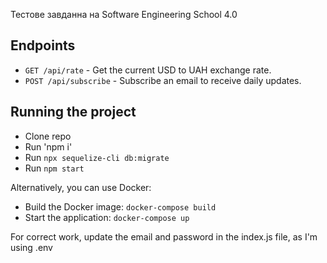 Тестове завданна на Software Engineering School 4.0

## Endpoints
- `GET /api/rate` - Get the current USD to UAH exchange rate.
- `POST /api/subscribe` - Subscribe an email to receive daily updates.

## Running the project
- Clone repo
- Run 'npm i'
- Run `npx sequelize-cli db:migrate`
- Run `npm start`

Alternatively, you can use Docker:

- Build the Docker image: `docker-compose build`
- Start the application: `docker-compose up`

For correct work, update the email and password in the index.js file, as I'm using .env
